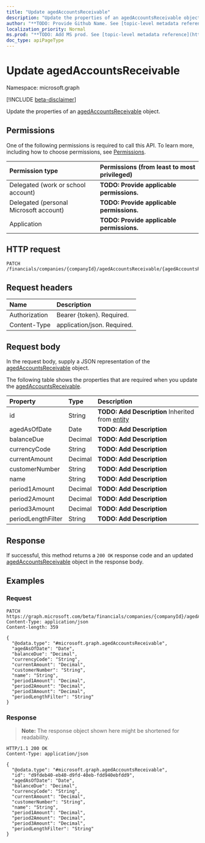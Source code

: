 ```yaml
---
title: "Update agedAccountsReceivable"
description: "Update the properties of an agedAccountsReceivable object."
author: "**TODO: Provide Github Name. See [topic-level metadata reference](https://msgo.azurewebsites.net/add/document/guidelines/metadata.html#topic-level-metadata)**"
localization_priority: Normal
ms.prod: "**TODO: Add MS prod. See [topic-level metadata reference](https://msgo.azurewebsites.net/add/document/guidelines/metadata.html#topic-level-metadata)**"
doc_type: apiPageType
---
```


# Update agedAccountsReceivable
Namespace: microsoft.graph

[!INCLUDE [beta-disclaimer](../../includes/beta-disclaimer.md)]

Update the properties of an [agedAccountsReceivable](../resources/agedaccountsreceivable.md) object.

## Permissions
One of the following permissions is required to call this API. To learn more, including how to choose permissions, see [Permissions](/graph/permissions-reference).

|Permission type|Permissions (from least to most privileged)|
|:---|:---|
|Delegated (work or school account)|**TODO: Provide applicable permissions.**|
|Delegated (personal Microsoft account)|**TODO: Provide applicable permissions.**|
|Application|**TODO: Provide applicable permissions.**|

## HTTP request

<!-- {
  "blockType": "ignored"
}
-->
``` http
PATCH /financials/companies/{companyId}/agedAccountsReceivable/{agedAccountsReceivableId}
```

## Request headers
|Name|Description|
|:---|:---|
|Authorization|Bearer {token}. Required.|
|Content-Type|application/json. Required.|

## Request body
In the request body, supply a JSON representation of the [agedAccountsReceivable](../resources/agedaccountsreceivable.md) object.

The following table shows the properties that are required when you update the [agedAccountsReceivable](../resources/agedaccountsreceivable.md).

|Property|Type|Description|
|:---|:---|:---|
|id|String|**TODO: Add Description** Inherited from [entity](../resources/entity.md)|
|agedAsOfDate|Date|**TODO: Add Description**|
|balanceDue|Decimal|**TODO: Add Description**|
|currencyCode|String|**TODO: Add Description**|
|currentAmount|Decimal|**TODO: Add Description**|
|customerNumber|String|**TODO: Add Description**|
|name|String|**TODO: Add Description**|
|period1Amount|Decimal|**TODO: Add Description**|
|period2Amount|Decimal|**TODO: Add Description**|
|period3Amount|Decimal|**TODO: Add Description**|
|periodLengthFilter|String|**TODO: Add Description**|



## Response

If successful, this method returns a `200 OK` response code and an updated [agedAccountsReceivable](../resources/agedaccountsreceivable.md) object in the response body.

## Examples

### Request
<!-- {
  "blockType": "request",
  "name": "update_agedaccountsreceivable"
}
-->
``` http
PATCH https://graph.microsoft.com/beta/financials/companies/{companyId}/agedAccountsReceivable/{agedAccountsReceivableId}
Content-Type: application/json
Content-length: 359

{
  "@odata.type": "#microsoft.graph.agedAccountsReceivable",
  "agedAsOfDate": "Date",
  "balanceDue": "Decimal",
  "currencyCode": "String",
  "currentAmount": "Decimal",
  "customerNumber": "String",
  "name": "String",
  "period1Amount": "Decimal",
  "period2Amount": "Decimal",
  "period3Amount": "Decimal",
  "periodLengthFilter": "String"
}
```


### Response
>**Note:** The response object shown here might be shortened for readability.
<!-- {
  "blockType": "response",
  "truncated": true
}
-->
``` http
HTTP/1.1 200 OK
Content-Type: application/json

{
  "@odata.type": "#microsoft.graph.agedAccountsReceivable",
  "id": "d9fdeb40-eb40-d9fd-40eb-fdd940ebfdd9",
  "agedAsOfDate": "Date",
  "balanceDue": "Decimal",
  "currencyCode": "String",
  "currentAmount": "Decimal",
  "customerNumber": "String",
  "name": "String",
  "period1Amount": "Decimal",
  "period2Amount": "Decimal",
  "period3Amount": "Decimal",
  "periodLengthFilter": "String"
}
```

